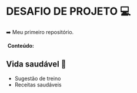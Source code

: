 # DESAFIO DE PROJETO :computer:

:arrow_right: Meu primeiro repositório.



​	**Conteúdo:**

##   Vida saudável :green_salad:



- Sugestão de treino 
- Receitas saudáveis

